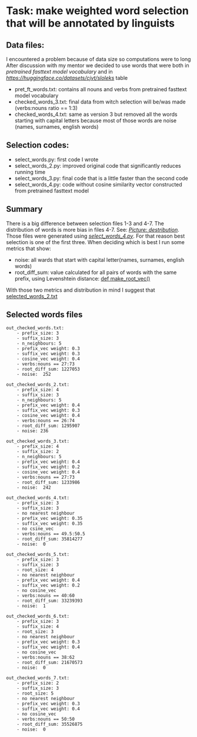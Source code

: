 # Task: make weighted word selection that will be annotated by linguists

## Data files:
I encountered a problem because of data size so computations were to long  
After discussion with my mentor we decided to use words that were both in
*pretrained fasttext model vocabulary* and in *https://huggingface.co/datasets/cjvt/sloleks* table


- pret_ft_words.txt: contains all nouns and verbs from pretrained fasttext model vocabulary
- checked_words_3.txt: final data from witch selection will be/was made (verbs:nouns ratio == 1:3)  
- checked_words_4.txt: same as version 3 but removed all the words starting with capital letters because most of those words are noise
  (names, surnames, english words)

## Selection codes:

- select_words.py: first code I wrote
- select_words_2.py: improved original code that significantly reduces running time
- select_words_3.py: final code that is a little faster than the second code
- select_words_4.py: code without cosine similarity vector constructed from pretrained fasttext model 

## Summary
There is a big difference between selection files 1-3 and 4-7.
The distribution of words is more bias in files 4-7. See: *[Picture: destribution](prefix_distribution.png)*.  
Those files were generated using *[select_words_4.py](select_words_4.py)*.
For that reason best selection is one of the first three.
When deciding which is best I  run some metrics that show:
- noise: all wards that start with capital letter(names, surnames, english words)
- root_diff_sum: value calculated for all pairs of words with the same prefix, using Levenshtein distance: [def make_root_vec()](select_words_4.py)

With those two metrics and distribution in mind I suggest that [selected_words_2.txt](selected_words_2.txt)

## Selected words files
    out_checked_words.txt: 
        - prefix_size: 3
        - suffix_size: 3
        - n_neighbours: 5
        - prefix_vec weight: 0.3
        - suffix_vec weight: 0.3
        - cosine_vec weight: 0.4
        - verbs:nouns == 27:73
        - root_diff_sum: 1227053
        - noise:  252

    out_checked_words_2.txt: 
        - prefix_size: 4
        - suffix_size: 3
        - n_neighbours: 5
        - prefix_vec weight: 0.4
        - suffix_vec weight: 0.3
        - cosine_vec weight: 0.4
        - verbs:nouns == 26:74
        - root_diff_sum: 1295907
        - noise: 236

    out_checked_words_3.txt: 
        - prefix_size: 4
        - suffix_size: 2
        - n_neighbours: 5
        - prefix_vec weight: 0.4
        - suffix_vec weight: 0.2
        - cosine_vec weight: 0.4
        - verbs:nouns == 27:73
        - root_diff_sum: 1233986
        - noise:  242

    out_checked_words_4.txt: 
        - prefix_size: 3
        - suffix_size: 3
        - no nearest neighbour  
        - prefix_vec weight: 0.35
        - suffix_vec weight: 0.35
        - no csine_vec
        - verbs:nouns == 49.5:50.5
        - root_diff_sum: 35814277 
        - noise:  0

    out_checked_words_5.txt: 
        - prefix_size: 3
        - suffix_size: 3
        - root_size: 4
        - no nearest neighbour  
        - prefix_vec weight: 0.4
        - suffix_vec weight: 0.2
        - no cosine_vec
        - verbs:nouns == 40:60
        - root_diff_sum: 33239393
        - noise:  1

    out_checked_words_6.txt: 
        - prefix_size: 3
        - suffix_size: 4
        - root_size: 3
        - no nearest neighbour  
        - prefix_vec weight: 0.3
        - suffix_vec weight: 0.4
        - no cosine_vec
        - verbs:nouns == 38:62
        - root_diff_sum: 21670573
        - noise:  0

    out_checked_words_7.txt: 
        - prefix_size: 2
        - suffix_size: 3
        - root_size: 5
        - no nearest neighbour  
        - prefix_vec weight: 0.3
        - suffix_vec weight: 0.4
        - no cosine_vec
        - verbs:nouns == 50:50
        - root_diff_sum: 35526875
        - noise:  0